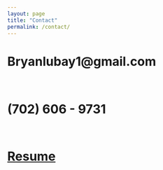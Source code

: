 ```yaml
---
layout: page
title: "Contact"
permalink: /contact/
---
```


<html>

  <head>
    <meta charset="utf-8">
    <meta http-equiv="X-UA-Compatible" content="IE=edge">
    <meta name="description" content="">
    <meta name="viewport" content="width=device-width, initial-scale=1">
    <link rel="stylesheet" href="../styles.css">
  </head>

  <h1> Bryanlubay1@gmail.com </h1> <br>
  <h1> (702) 606 - 9731 </h1> <br>
  <a href="https://raw.githubusercontent.com/bryanlubay/bryanlubay.github.io/master/Bryan_Lubay_Resume.pdf"> <h1> Resume  </h1>  </a>

</html>